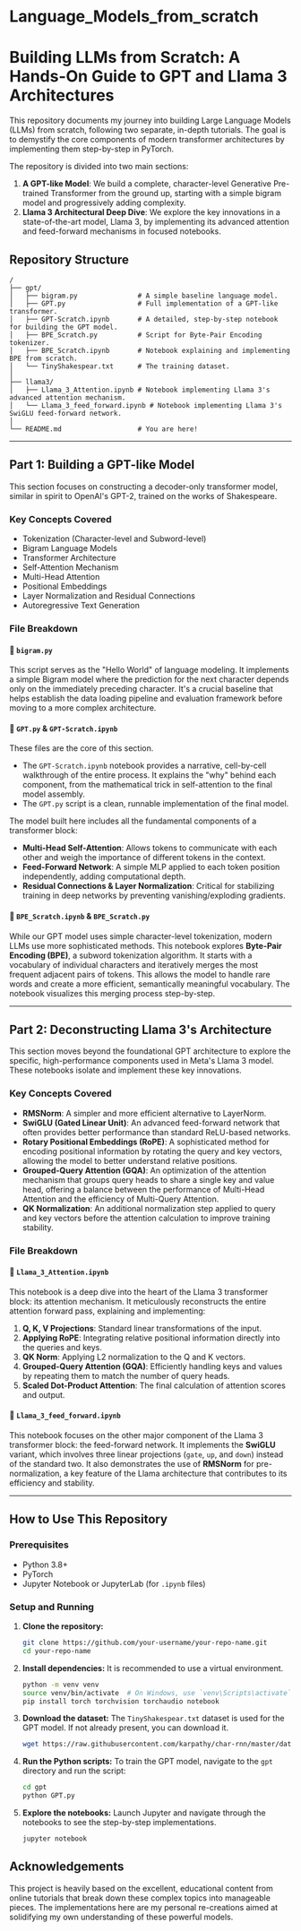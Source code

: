 # Language_Models_from_scratch

# Building LLMs from Scratch: A Hands-On Guide to GPT and Llama 3 Architectures

This repository documents my journey into building Large Language Models (LLMs) from scratch, following two separate, in-depth tutorials. The goal is to demystify the core components of modern transformer architectures by implementing them step-by-step in PyTorch.

The repository is divided into two main sections:
1.  **A GPT-like Model**: We build a complete, character-level Generative Pre-trained Transformer from the ground up, starting with a simple bigram model and progressively adding complexity.
2.  **Llama 3 Architectural Deep Dive**: We explore the key innovations in a state-of-the-art model, Llama 3, by implementing its advanced attention and feed-forward mechanisms in focused notebooks.

## Repository Structure

```
/
├── gpt/
│   ├── bigram.py               # A simple baseline language model.
│   ├── GPT.py                  # Full implementation of a GPT-like transformer.
│   ├── GPT-Scratch.ipynb       # A detailed, step-by-step notebook for building the GPT model.
│   ├── BPE_Scratch.py          # Script for Byte-Pair Encoding tokenizer.
│   ├── BPE_Scratch.ipynb       # Notebook explaining and implementing BPE from scratch.
│   └── TinyShakespear.txt      # The training dataset.
│
├── llama3/
│   ├── Llama_3_Attention.ipynb # Notebook implementing Llama 3's advanced attention mechanism.
│   └── Llama_3_feed_forward.ipynb # Notebook implementing Llama 3's SwiGLU feed-forward network.
│
└── README.md                   # You are here!
```

---

## Part 1: Building a GPT-like Model

This section focuses on constructing a decoder-only transformer model, similar in spirit to OpenAI's GPT-2, trained on the works of Shakespeare.

### Key Concepts Covered
-   Tokenization (Character-level and Subword-level)
-   Bigram Language Models
-   Transformer Architecture
-   Self-Attention Mechanism
-   Multi-Head Attention
-   Positional Embeddings
-   Layer Normalization and Residual Connections
-   Autoregressive Text Generation

### File Breakdown

#### 📜 `bigram.py`
This script serves as the "Hello World" of language modeling. It implements a simple Bigram model where the prediction for the next character depends only on the immediately preceding character. It's a crucial baseline that helps establish the data loading pipeline and evaluation framework before moving to a more complex architecture.

#### 🤖 `GPT.py` & `GPT-Scratch.ipynb`
These files are the core of this section.
-   The `GPT-Scratch.ipynb` notebook provides a narrative, cell-by-cell walkthrough of the entire process. It explains the "why" behind each component, from the mathematical trick in self-attention to the final model assembly.
-   The `GPT.py` script is a clean, runnable implementation of the final model.

The model built here includes all the fundamental components of a transformer block:
-   **Multi-Head Self-Attention**: Allows tokens to communicate with each other and weigh the importance of different tokens in the context.
-   **Feed-Forward Network**: A simple MLP applied to each token position independently, adding computational depth.
-   **Residual Connections & Layer Normalization**: Critical for stabilizing training in deep networks by preventing vanishing/exploding gradients.

#### 🧩 `BPE_Scratch.ipynb` & `BPE_Scratch.py`
While our GPT model uses simple character-level tokenization, modern LLMs use more sophisticated methods. This notebook explores **Byte-Pair Encoding (BPE)**, a subword tokenization algorithm. It starts with a vocabulary of individual characters and iteratively merges the most frequent adjacent pairs of tokens. This allows the model to handle rare words and create a more efficient, semantically meaningful vocabulary. The notebook visualizes this merging process step-by-step.

---

## Part 2: Deconstructing Llama 3's Architecture

This section moves beyond the foundational GPT architecture to explore the specific, high-performance components used in Meta's Llama 3 model. These notebooks isolate and implement these key innovations.

### Key Concepts Covered
-   **RMSNorm**: A simpler and more efficient alternative to LayerNorm.
-   **SwiGLU (Gated Linear Unit)**: An advanced feed-forward network that often provides better performance than standard ReLU-based networks.
-   **Rotary Positional Embeddings (RoPE)**: A sophisticated method for encoding positional information by rotating the query and key vectors, allowing the model to better understand relative positions.
-   **Grouped-Query Attention (GQA)**: An optimization of the attention mechanism that groups query heads to share a single key and value head, offering a balance between the performance of Multi-Head Attention and the efficiency of Multi-Query Attention.
-   **QK Normalization**: An additional normalization step applied to query and key vectors before the attention calculation to improve training stability.

### File Breakdown

#### 🧠 `Llama_3_Attention.ipynb`
This notebook is a deep dive into the heart of the Llama 3 transformer block: its attention mechanism. It meticulously reconstructs the entire attention forward pass, explaining and implementing:
1.  **Q, K, V Projections**: Standard linear transformations of the input.
2.  **Applying RoPE**: Integrating relative positional information directly into the queries and keys.
3.  **QK Norm**: Applying L2 normalization to the Q and K vectors.
4.  **Grouped-Query Attention (GQA)**: Efficiently handling keys and values by repeating them to match the number of query heads.
5.  **Scaled Dot-Product Attention**: The final calculation of attention scores and output.

#### 🚀 `Llama_3_feed_forward.ipynb`
This notebook focuses on the other major component of the Llama 3 transformer block: the feed-forward network. It implements the **SwiGLU** variant, which involves three linear projections (`gate`, `up`, and `down`) instead of the standard two. It also demonstrates the use of **RMSNorm** for pre-normalization, a key feature of the Llama architecture that contributes to its efficiency and stability.

---

## How to Use This Repository

### Prerequisites
-   Python 3.8+
-   PyTorch
-   Jupyter Notebook or JupyterLab (for `.ipynb` files)

### Setup and Running
1.  **Clone the repository:**
    ```bash
    git clone https://github.com/your-username/your-repo-name.git
    cd your-repo-name
    ```

2.  **Install dependencies:**
    It is recommended to use a virtual environment.
    ```bash
    python -m venv venv
    source venv/bin/activate  # On Windows, use `venv\Scripts\activate`
    pip install torch torchvision torchaudio notebook
    ```

3.  **Download the dataset:**
    The `TinyShakespear.txt` dataset is used for the GPT model. If not already present, you can download it.
    ```bash
    wget https://raw.githubusercontent.com/karpathy/char-rnn/master/data/tinyshakespeare/input.txt -O gpt/TinyShakespear.txt
    ```

4.  **Run the Python scripts:**
    To train the GPT model, navigate to the `gpt` directory and run the script:
    ```bash
    cd gpt
    python GPT.py
    ```

5.  **Explore the notebooks:**
    Launch Jupyter and navigate through the notebooks to see the step-by-step implementations.
    ```bash
    jupyter notebook
    ```

## Acknowledgements
This project is heavily based on the excellent, educational content from online tutorials that break down these complex topics into manageable pieces. The implementations here are my personal re-creations aimed at solidifying my own understanding of these powerful models.
